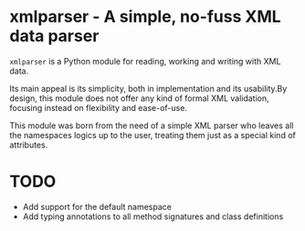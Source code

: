 # xmlparser - A simple, no-fuss XML data parser
`xmlparser` is a Python module for reading, working and writing with XML data.

Its main appeal is its simplicity, both in implementation and its usability.By design, this module does not offer any kind of formal XML validation, focusing instead on flexibility and ease-of-use. 

This module was born from the need of a simple XML parser who leaves all the namespaces logics up to the user, treating them just as a special kind of attributes.

# TODO
- Add support for the default namespace
- Add typing annotations to all method signatures and class definitions
